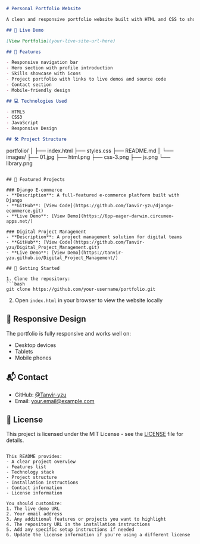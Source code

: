 

```markdown:README.md
# Personal Portfolio Website

A clean and responsive portfolio website built with HTML and CSS to showcase my skills and projects.

## 🌟 Live Demo

[View Portfolio](your-live-site-url-here)

## 🚀 Features

- Responsive navigation bar
- Hero section with profile introduction
- Skills showcase with icons
- Project portfolio with links to live demos and source code
- Contact section
- Mobile-friendly design

## 💻 Technologies Used

- HTML5
- CSS3
- JavaScript
- Responsive Design

## 🛠️ Project Structure

```
portfolio/
│
├── index.html
├── styles.css
├── README.md
│
└── images/
    ├── 01.jpg
    ├── html.png
    ├── css-3.png
    ├── js.png
    └── library.png
```

## 🎯 Featured Projects

### Django E-commerce
- **Description**: A full-featured e-commerce platform built with Django
- **GitHub**: [View Code](https://github.com/Tanvir-yzu/django-ecommerce.git)
- **Live Demo**: [View Demo](https://6pp-eager-darwin.circumeo-apps.net/)

### Digital Project Management
- **Description**: A project management solution for digital teams
- **GitHub**: [View Code](https://github.com/Tanvir-yzu/Digital_Project_Management.git)
- **Live Demo**: [View Demo](https://tanvir-yzu.github.io/Digital_Project_Management/)

## 🚀 Getting Started

1. Clone the repository:
```bash
git clone https://github.com/your-username/portfolio.git
```

2. Open `index.html` in your browser to view the website locally

## 📱 Responsive Design

The portfolio is fully responsive and works well on:
- Desktop devices
- Tablets
- Mobile phones

## 📬 Contact

- GitHub: [@Tanvir-yzu](https://github.com/Tanvir-yzu)
- Email: your.email@example.com

## 📄 License

This project is licensed under the MIT License - see the [LICENSE](LICENSE) file for details.
```

This README provides:
- A clear project overview
- Features list
- Technology stack
- Project structure
- Installation instructions
- Contact information
- License information

You should customize:
1. The live demo URL
2. Your email address
3. Any additional features or projects you want to highlight
4. The repository URL in the installation instructions
5. Add any specific setup instructions if needed
6. Update the license information if you're using a different license


